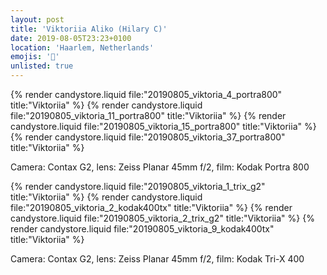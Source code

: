 ```yaml
---
layout: post
title: 'Viktoriia Aliko (Hilary C)'
date: 2019-08-05T23:23+0100
location: 'Haarlem, Netherlands'
emojis: '🔞'
unlisted: true
---
```


{% render candystore.liquid file:"20190805_viktoria_4_portra800" title:"Viktoriia" %}
{% render candystore.liquid file:"20190805_viktoria_11_portra800" title:"Viktoriia" %}
{% render candystore.liquid file:"20190805_viktoria_15_portra800" title:"Viktoriia" %}
{% render candystore.liquid file:"20190805_viktoria_37_portra800" title:"Viktoriia" %}

Camera: Contax G2, lens: Zeiss Planar 45mm f/2, film: Kodak Portra 800

{% render candystore.liquid file:"20190805_viktoria_1_trix_g2" title:"Viktoriia" %}
{% render candystore.liquid file:"20190805_viktoria_2_kodak400tx" title:"Viktoriia" %}
{% render candystore.liquid file:"20190805_viktoria_2_trix_g2" title:"Viktoriia" %}
{% render candystore.liquid file:"20190805_viktoria_9_kodak400tx" title:"Viktoriia" %}

Camera: Contax G2, lens: Zeiss Planar 45mm f/2, film: Kodak Tri-X 400
